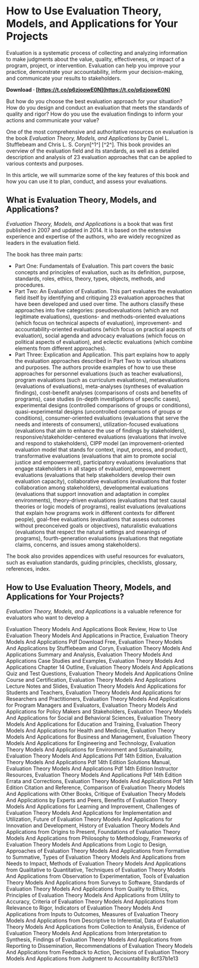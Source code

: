 # How to Use Evaluation Theory, Models, and Applications for Your Projects
  
Evaluation is a systematic process of collecting and analyzing information to make judgments about the value, quality, effectiveness, or impact of a program, project, or intervention. Evaluation can help you improve your practice, demonstrate your accountability, inform your decision-making, and communicate your results to stakeholders.
 
**Download · [https://t.co/p6zjoowE0N](https://t.co/p6zjoowE0N)**


  
But how do you choose the best evaluation approach for your situation? How do you design and conduct an evaluation that meets the standards of quality and rigor? How do you use the evaluation findings to inform your actions and communicate your value?
  
One of the most comprehensive and authoritative resources on evaluation is the book *Evaluation Theory, Models, and Applications* by Daniel L. Stufflebeam and Chris L. S. Coryn[^1^] [^2^]. This book provides an overview of the evaluation field and its standards, as well as a detailed description and analysis of 23 evaluation approaches that can be applied to various contexts and purposes.
  
In this article, we will summarize some of the key features of this book and how you can use it to plan, conduct, and assess your evaluations.
  
## What is Evaluation Theory, Models, and Applications?
  
*Evaluation Theory, Models, and Applications* is a book that was first published in 2007 and updated in 2014. It is based on the extensive experience and expertise of the authors, who are widely recognized as leaders in the evaluation field.
  
The book has three main parts:
  
- Part One: Fundamentals of Evaluation. This part covers the basic concepts and principles of evaluation, such as its definition, purpose, standards, roles, ethics, theory, types, objects, methods, and procedures.
- Part Two: An Evaluation of Evaluation. This part evaluates the evaluation field itself by identifying and critiquing 23 evaluation approaches that have been developed and used over time. The authors classify these approaches into five categories: pseudoevaluations (which are not legitimate evaluations), questions- and methods-oriented evaluations (which focus on technical aspects of evaluation), improvement- and accountability-oriented evaluations (which focus on practical aspects of evaluation), social agenda and advocacy evaluations (which focus on political aspects of evaluation), and eclectic evaluations (which combine elements from different approaches).
- Part Three: Explication and Application. This part explains how to apply the evaluation approaches described in Part Two to various situations and purposes. The authors provide examples of how to use these approaches for personnel evaluations (such as teacher evaluations), program evaluations (such as curriculum evaluations), metaevaluations (evaluations of evaluations), meta-analyses (syntheses of evaluation findings), cost-benefit analyses (comparisons of costs and benefits of programs), case studies (in-depth investigations of specific cases), experimental designs (controlled comparisons of groups or conditions), quasi-experimental designs (uncontrolled comparisons of groups or conditions), consumer-oriented evaluations (evaluations that serve the needs and interests of consumers), utilization-focused evaluations (evaluations that aim to enhance the use of findings by stakeholders), responsive/stakeholder-centered evaluations (evaluations that involve and respond to stakeholders), CIPP model (an improvement-oriented evaluation model that stands for context, input, process, and product), transformative evaluations (evaluations that aim to promote social justice and empowerment), participatory evaluations (evaluations that engage stakeholders in all stages of evaluation), empowerment evaluations (evaluations that help stakeholders develop their own evaluation capacity), collaborative evaluations (evaluations that foster collaboration among stakeholders), developmental evaluations (evaluations that support innovation and adaptation in complex environments), theory-driven evaluations (evaluations that test causal theories or logic models of programs), realist evaluations (evaluations that explain how programs work in different contexts for different people), goal-free evaluations (evaluations that assess outcomes without preconceived goals or objectives), naturalistic evaluations (evaluations that respect the natural settings and meanings of programs), fourth-generation evaluations (evaluations that negotiate claims, concerns, and issues among stakeholders).

The book also provides appendices with useful resources for evaluators, such as evaluation standards, guiding principles, checklists, glossary, references, index.
  
## How to Use Evaluation Theory, Models, and Applications for Your Projects?
  
*Evaluation Theory, Models, and Applications* is a valuable reference for evaluators who want to develop a
 
Evaluation Theory Models And Applications Book Review,  How to Use Evaluation Theory Models And Applications in Practice,  Evaluation Theory Models And Applications Pdf Download Free,  Evaluation Theory Models And Applications by Stufflebeam and Coryn,  Evaluation Theory Models And Applications Summary and Analysis,  Evaluation Theory Models And Applications Case Studies and Examples,  Evaluation Theory Models And Applications Chapter 14 Outline,  Evaluation Theory Models And Applications Quiz and Test Questions,  Evaluation Theory Models And Applications Online Course and Certification,  Evaluation Theory Models And Applications Lecture Notes and Slides,  Evaluation Theory Models And Applications for Students and Teachers,  Evaluation Theory Models And Applications for Researchers and Practitioners,  Evaluation Theory Models And Applications for Program Managers and Evaluators,  Evaluation Theory Models And Applications for Policy Makers and Stakeholders,  Evaluation Theory Models And Applications for Social and Behavioral Sciences,  Evaluation Theory Models And Applications for Education and Training,  Evaluation Theory Models And Applications for Health and Medicine,  Evaluation Theory Models And Applications for Business and Management,  Evaluation Theory Models And Applications for Engineering and Technology,  Evaluation Theory Models And Applications for Environment and Sustainability,  Evaluation Theory Models And Applications Pdf 14th Edition,  Evaluation Theory Models And Applications Pdf 14th Edition Solutions Manual,  Evaluation Theory Models And Applications Pdf 14th Edition Instructor Resources,  Evaluation Theory Models And Applications Pdf 14th Edition Errata and Corrections,  Evaluation Theory Models And Applications Pdf 14th Edition Citation and Reference,  Comparison of Evaluation Theory Models And Applications with Other Books,  Critique of Evaluation Theory Models And Applications by Experts and Peers,  Benefits of Evaluation Theory Models And Applications for Learning and Improvement,  Challenges of Evaluation Theory Models And Applications for Implementation and Utilization,  Future of Evaluation Theory Models And Applications for Innovation and Development,  History of Evaluation Theory Models And Applications from Origins to Present,  Foundations of Evaluation Theory Models And Applications from Philosophy to Methodology,  Frameworks of Evaluation Theory Models And Applications from Logic to Design,  Approaches of Evaluation Theory Models And Applications from Formative to Summative,  Types of Evaluation Theory Models And Applications from Needs to Impact,  Methods of Evaluation Theory Models And Applications from Qualitative to Quantitative,  Techniques of Evaluation Theory Models And Applications from Observation to Experimentation,  Tools of Evaluation Theory Models And Applications from Surveys to Software,  Standards of Evaluation Theory Models And Applications from Quality to Ethics,  Principles of Evaluation Theory Models And Applications from Utility to Accuracy,  Criteria of Evaluation Theory Models And Applications from Relevance to Rigor,  Indicators of Evaluation Theory Models And Applications from Inputs to Outcomes,  Measures of Evaluation Theory Models And Applications from Descriptive to Inferential,  Data of Evaluation Theory Models And Applications from Collection to Analysis,  Evidence of Evaluation Theory Models And Applications from Interpretation to Synthesis,  Findings of Evaluation Theory Models And Applications from Reporting to Dissemination,  Recommendations of Evaluation Theory Models And Applications from Feedback to Action,  Decisions of Evaluation Theory Models And Applications from Judgment to Accountability
 8cf37b1e13
 
